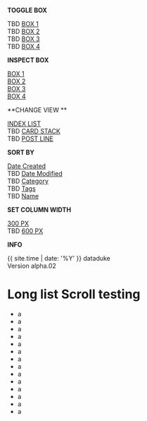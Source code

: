 
**TOGGLE BOX**

TBD [BOX 1](/blog1/index.html)  
TBD [BOX 2](/blog2/index.html)  
TBD [BOX 3](/blog3/index.html)  
TBD [BOX 4](/blog4/index.html)

**INSPECT BOX**

[BOX 1](/blog1/index.html)  
[BOX 2](/blog2/index.html)  
[BOX 3](/blog3/index.html)  
[BOX 4](/blog4/index.html)  

**CHANGE VIEW **

[INDEX LIST](/name.html)  
TBD  [CARD STACK](/name.html)  
TBD  [POST LINE](/name.html)  

**SORT BY**

[Date Created](/datecreated.html)  
TBD [Date Modified](/datemodified.html)  
TBD [Category](/category.html)  
TBD [Tags](/tags.html)  
TBD [Name](/name.html)  

**SET COLUMN WIDTH**

[300 PX](/tags.html)  
TBD [600 PX](/name.html) 

**INFO**

{{ site.time | date: '%Y' }} dataduke  
Version alpha.02

# Long list Scroll testing

- a
- a
- a
- a
- a
- a
- a
- a
- a
- a
- a
- a
- a
- a